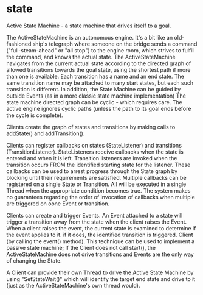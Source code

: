 # state
Active State Machine - a state machine that drives itself to a goal.

 The ActiveStateMachine is an autonomous engine. It's a bit like an old-fashioned
 ship's telegraph where someone on the bridge sends a command
 ("full-steam-ahead" or "all stop") to the engine room, which strives to
 fulfill the command, and knows the actual state. The ActiveStateMachine
 navigates from the current actual state according to the directed graph of
 allowed transitions towards the goal state, using the shortest path if more than 
 one is available. Each transition has a name and an
 end state. The same transition name may be attached to many start states, but each such 
 transition is different. In addition, the State Machine can be guided by outside Events (as in a more
 classic state machine implementation) The state machine directed graph can be
 cyclic - which requires care.  The active engine ignores cyclic paths (unless the path to its goal ends before
 the cycle is complete).
 
 Clients create the graph of states and transitions by making calls to
 addState() and addTransition().
 
 Clients can register callbacks on states (StateListener) and transitions
 (TransitionListener). StateListeners receive callbacks when the state is
 entered and when it is left. Transition listeners are invoked when the
 transition occurs FROM the identified starting state for the listener. These
 callbacks can be used to arrest progress through the State graph by blocking
 until their requirements are satisfied. Multiple callbacks can be registered
 on a single State or Transition. All will be executed in a single Thread when
 the appropriate condition becomes true. The system makes no guarantees
 regarding the order of invocation of callbacks when multiple are triggered on
 oone Event or transition.
 
 Clients can create and trigger Events. An Event attached to a state will
 trigger a transition away from the state when the client raises the Event.
 When a client raises the event, the current state is examined to determine if
 the event applies to it. if it does, the identified transition is triggered.
 Client (by calling the event() method). This technique can be used to
 implement a passive state machine; If the Client does not call start(), the
 ActiveStateMachine does not drive transitions and Events are the only way of
 changing the State.
 
 A Client can provide their own Thread to drive the Active State Machine by
 using "SetStateWait()" which will identify the target end state and drive to
 it (just as the ActiveStateMachine's own thread would).
